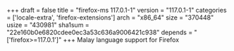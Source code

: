 +++
draft = false
title = "firefox-ms 117.0.1-1"
version = "117.0.1-1"
categories = ['locale-extra', 'firefox-extensions']
arch = "x86_64"
size = "370448"
usize = "430981"
sha1sum = "22e160b0e6820cdee0ec3a53c636a9006421c938"
depends = "['firefox>=117.0.1']"
+++
Malay language support for Firefox